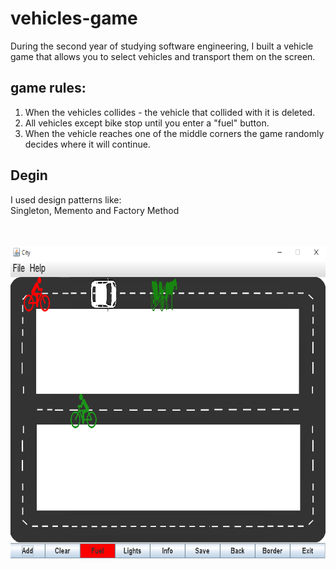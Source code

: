 # vehicles-game

During the second year of studying software engineering,
I built a vehicle game that allows you to select vehicles and transport them on the screen.

## game rules:
1. When the vehicles collides - the vehicle that collided with it is deleted. <br />
2. All vehicles except bike stop until you enter a "fuel" button. <br />
3. When the vehicle reaches one of the middle corners the game randomly decides where it will continue. <br />


## Degin
I used design patterns like: <br />
Singleton, Memento and Factory Method 

<br />
<br />

 <img src="./doc/images/game_image.png" width="700" height="500" />
